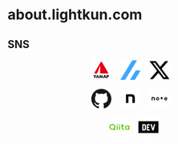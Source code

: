 # about.lightkun.com

## SNS

<div style="text-align: center;">
<a href="https://yamap.com/users/2882776"><img src="./images/yamap_logo_color_vertical.svg" width="40"></a>&emsp;
<a href="https://zenn.dev/lightkun"><img src="./images/zenn-color.svg" width="40"></a>&emsp;
<a href="https://x.com/lightkun105"><img src="./images/x-color.svg" width="40"></a>&emsp;

<a href="https://github.com/katsuya-n"><img src="./images/github-color.svg" width="40"></a>&emsp;
<a href="https://note.com/lightkun/"><img src="./images/note-icon.png" width="40"></a>&emsp;
<a href="https://note.com/lightkun105/"><img src="./images/note-square.svg" width="40"></a>&emsp;

<a href="https://qiita.com/atsuya"><img src="./images/qiita-color.svg" width="40"></a>&emsp;
<a href="https://dev.to/katsuya_9"><img src="./images/devdotto-color.svg" width="40"></a>
</div>